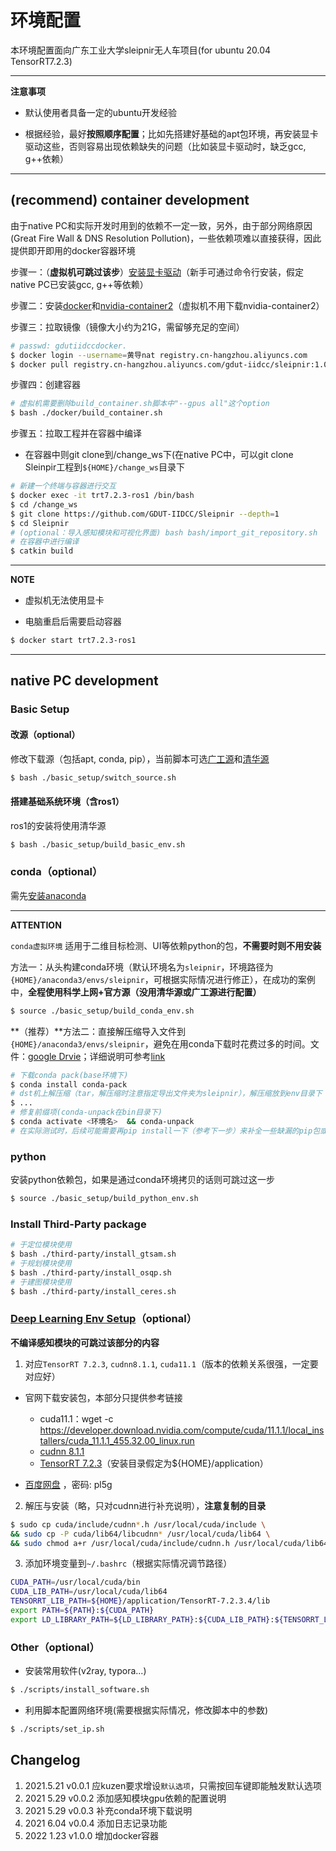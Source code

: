 # 环境配置

本环境配置面向广东工业大学sleipnir无人车项目(for ubuntu 20.04 TensorRT7.2.3)

---

**注意事项**

- 默认使用者具备一定的ubuntu开发经验

- 根据经验，最好**按照顺序配置**；比如先搭建好基础的apt包环境，再安装显卡驱动这些，否则容易出现依赖缺失的问题（比如装显卡驱动时，缺乏gcc, g++依赖）

---

## (recommend) container development

由于native PC和实际开发时用到的依赖不一定一致，另外，由于部分网络原因(Great Fire Wall & DNS Resolution Pollution)，一些依赖项难以直接获得，因此提供即开即用的docker容器环境

步骤一：（**虚拟机可跳过该步**）[安装显卡驱动](https://ambook.readthedocs.io/zh/latest/deep-learning/rst/env-building.html#id1)（新手可通过命令行安装，假定native PC已安装gcc, g++等依赖）

步骤二：安装[docker](https://ambook.readthedocs.io/zh/latest/docker/rst/docker-practice.html#docker)和[nvidia-container2](https://ambook.readthedocs.io/zh/latest/docker/rst/docker-practice.html#id4)（虚拟机不用下载nvidia-container2）

步骤三：拉取镜像（镜像大小约为21G，需留够充足的空间）

```bash
# passwd: gdutiidccdocker.
$ docker login --username=黄导nat registry.cn-hangzhou.aliyuncs.com
$ docker pull registry.cn-hangzhou.aliyuncs.com/gdut-iidcc/sleipnir:1.0.0
```

步骤四：创建容器

```bash
# 虚拟机需要删除build_container.sh脚本中"--gpus all"这个option
$ bash ./docker/build_container.sh
```

步骤五：拉取工程并在容器中编译

- 在容器中则git clone到/change_ws下(在native PC中，可以git clone Sleinpir工程到`${HOME}/change_ws`目录下

```bash
# 新建一个终端与容器进行交互
$ docker exec -it trt7.2.3-ros1 /bin/bash
$ cd /change_ws
$ git clone https://github.com/GDUT-IIDCC/Sleipnir --depth=1
$ cd Sleipnir
# (optional：导入感知模块和可视化界面) bash bash/import_git_repository.sh
# 在容器中进行编译
$ catkin build
```

---

**NOTE**

- 虚拟机无法使用显卡

- 电脑重启后需要启动容器

```bash
$ docker start trt7.2.3-ros1
```

---

## native PC development

### Basic Setup

#### 改源（optional）

修改下载源（包括apt, conda, pip），当前脚本可选[广工源](https://mirrors.gdut.edu.cn/)和[清华源](https://mirrors.tuna.tsinghua.edu.cn/)

```bash
$ bash ./basic_setup/switch_source.sh
```

#### 搭建基础系统环境（含ros1）

ros1的安装将使用清华源

```bash
$ bash ./basic_setup/build_basic_env.sh
```

### conda（optional）

需先[安装anaconda](https://ambook.readthedocs.io/zh/latest/ubuntu/rst/Package-Download-Virtual-Env.html#conda)

---

**ATTENTION**

`conda虚拟环境` 适用于二维目标检测、UI等依赖python的包，**不需要时则不用安装**

方法一：从头构建conda环境（默认环境名为`sleipnir`，环境路径为`{HOME}/anaconda3/envs/sleipnir`，可根据实际情况进行修正），在成功的案例中，**全程使用科学上网+官方源（没用清华源或广工源进行配置）**

```bash
$ source ./basic_setup/build_conda_env.sh
```

**（推荐）**方法二：直接解压缩导入文件到`{HOME}/anaconda3/envs/sleipnir`，避免在用conda下载时花费过多的时间。文件：[google Drvie]( https://drive.google.com/file/d/1Tm1PZnzVNFF0hpWAaCH0inaAI6W3toqs/view?usp=sharing)；详细说明可参考[link](https://ambook.readthedocs.io/zh/latest/ubuntu/rst/Package-Download-Virtual-Env.html#id16)

```bash
# 下载conda pack(base环境下)
$ conda install conda-pack
# dst机上解压缩（tar，解压缩时注意指定导出文件夹为sleipnir），解压缩放到env目录下
$ ...
# 修复前缀项(conda-unpack在bin目录下)
$ conda activate <环境名>  && conda-unpack
# 在实际测试时，后续可能需要再pip install一下（参考下一步）来补全一些缺漏的pip包或修正一些python包
```

### python

安装python依赖包，如果是通过conda环境拷贝的话则可跳过这一步

``` bash
$ source ./basic_setup/build_python_env.sh
```

### Install Third-Party package

```bash
# 于定位模块使用
$ bash ./third-party/install_gtsam.sh
# 于规划模块使用
$ bash ./third-party/install_osqp.sh
# 于建图模块使用
$ bash ./third-party/install_ceres.sh
```

### [Deep Learning Env Setup](https://ambook.readthedocs.io/zh/latest/deep-learning/rst/env-building.html)（optional）

**不编译感知模块的可跳过该部分的内容**

1. 对应`TensorRT 7.2.3`, `cudnn8.1.1`, `cuda11.1`（版本的依赖关系很强，一定要对应好）

- 官网下载安装包，本部分只提供参考链接
  - cuda11.1：wget -c https://developer.download.nvidia.com/compute/cuda/11.1.1/local_installers/cuda_11.1.1_455.32.00_linux.run
  - [cudnn 8.1.1](https://developer.nvidia.com/compute/machine-learning/tensorrt/secure/7.2.3/tars/TensorRT-7.2.3.4.Ubuntu-18.04.x86_64-gnu.cuda-11.1.cudnn8.1.tar.gz)
  - [TensorRT 7.2.3](https://developer.nvidia.com/compute/machine-learning/tensorrt/secure/7.2.3/tars/TensorRT-7.2.3.4.Ubuntu-18.04.x86_64-gnu.cuda-11.1.cudnn8.1.tar.gz)（安装目录假定为${HOME}/application）

- [百度网盘](https://pan.baidu.com/s/1cYyQcMq-FCrw2jlaUvufRg) ，密码: pl5g

2. 解压与安装（略，只对cudnn进行补充说明），**注意复制的目录**

``` bash
$ sudo cp cuda/include/cudnn*.h /usr/local/cuda/include \
&& sudo cp -P cuda/lib64/libcudnn* /usr/local/cuda/lib64 \
&& sudo chmod a+r /usr/local/cuda/include/cudnn.h /usr/local/cuda/lib64/libcudnn*
```

3. 添加环境变量到`~/.bashrc`（根据实际情况调节路径）

```bash
CUDA_PATH=/usr/local/cuda/bin
CUDA_LIB_PATH=/usr/local/cuda/lib64
TENSORRT_LIB_PATH=${HOME}/application/TensorRT-7.2.3.4/lib
export PATH=${PATH}:${CUDA_PATH}
export LD_LIBRARY_PATH=${LD_LIBRARY_PATH}:${CUDA_LIB_PATH}:${TENSORRT_LIB_PATH}
```

### Other（optional）

- 安装常用软件(v2ray, typora...) 

```bash
$ ./scripts/install_software.sh
```

- 利用脚本配置网络环境(需要根据实际情况，修改脚本中的参数)

```bash
$ ./scripts/set_ip.sh
```

## Changelog

1. 2021.5.21 v0.0.1 应kuzen要求增设`默认选项`，只需按回车键即能触发默认选项
2. 2021 5.29 v0.0.2 添加感知模块gpu依赖的配置说明
3. 2021 5.29 v0.0.3 补充conda环境下载说明
4. 2021 6.04 v0.0.4 添加日志记录功能
4. 2022 1.23 v1.0.0 增加docker容器
